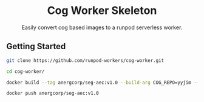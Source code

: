 <div align="center">

<h1>Cog Worker Skeleton</h1>

Easily convert cog based images to a runpod serverless worker.

</div>

## Getting Started

```bash
git clone https://github.com/runpod-workers/cog-worker.git

cd cog-worker/

docker build --tag anergcorp/seg-aec:v1.0 --build-arg COG_REPO=yyjim --build-arg COG_MODEL=segment-anything-everything --build-arg COG_VERSION=b28e02c3844df2c44dcb2cb96ba2496435681bf88878e3bd0ab6b401a971d79e .

docker push anergcorp/seg-aec:v1.0
```

